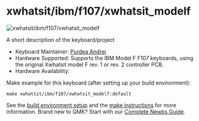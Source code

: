 # xwhatsit/ibm/f107/xwhatsit_modelf

![xwhatsit/ibm/f107/xwhatsit_modelf](http://kishy.ca/wp-content/uploads/2013/02/4704kb-624x352.jpg)

A short description of the keyboard/project

* Keyboard Maintainer: [Purdea Andrei](https://github.com/purdeaandrei)
* Hardware Supported: Supports the IBM Model F F107 keyboards, using the original Xwhatsit model F rev. 1 or rev. 2 controller PCB.
* Hardware Availability:

Make example for this keyboard (after setting up your build environment):

    make xwhatsit/ibm/f107/xwhatsit_modelf:default

See the [build environment setup](https://docs.qmk.fm/#/getting_started_build_tools) and the [make instructions](https://docs.qmk.fm/#/getting_started_make_guide) for more information. Brand new to QMK? Start with our [Complete Newbs Guide](https://docs.qmk.fm/#/newbs).
